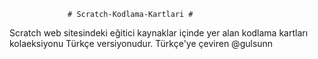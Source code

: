                  # Scratch-Kodlama-Kartlari #
Scratch web sitesindeki eğitici kaynaklar içinde yer alan  kodlama kartları kolaeksiyonu Türkçe versiyonudur.
Türkçe'ye çeviren @gulsunn

